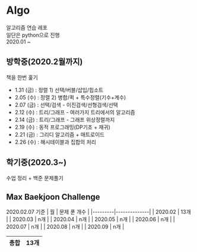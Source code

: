 # Algo
알고리즘 연습 레포  
일단은 python으로 진행  
2020.01 ~

## 방학중(2020.2월까지)
책을 한번 훑기
- 1.31 (금) : 정렬 1) 선택/버블/삽입/힙소트  
- 2.05 (수) : 정렬 2) 병합/퀵 + 특수정렬(기수+계수)  
- 2.07 (금) : 선택/검색 - 이진검색/선형검색/선택  
- 2.12 (수) : 트리/그래프 - 여러가지 트리에서의 알고리즘
- 2.14 (금) : 트리/그래프 - 그래프 위상정렬까지
- 2.19 (수) : 동적 프로그래밍(DP기초 + 재귀)
- 2.21 (금) : 그리디 알고리즘 + 매트로이드
- 2.26 (수) : 해시테이블과 집합의 처리

## 학기중(2020.3~)
수업 정리 + 백준 문제풀기

## Max Baekjoon Challenge
2020.02.07 기준
| 월      | 문제 푼 개수 |
|---------|--------------|
| 2020.02 | 13개         |
| 2020.03 | n개          |
| 2020.04 | n개          |
| 2020.05 | n개          |
| 2020.06 | n개          |
| 2020.07 | n개          |
| 2020.08 | n개          |
| 2020.09 | n개          |

|총합|13개|
|---|---|
